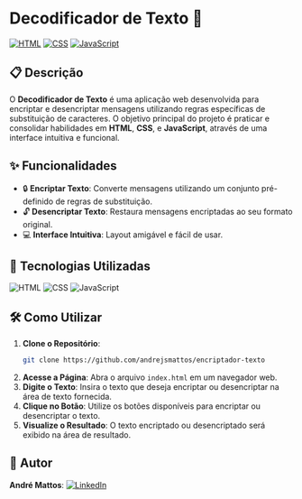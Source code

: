 # Decodificador de Texto 🔐

[![HTML](https://img.shields.io/badge/HTML-5-orange.svg)](https://developer.mozilla.org/en-US/docs/Web/HTML)
[![CSS](https://img.shields.io/badge/CSS-3-blue.svg)](https://developer.mozilla.org/en-US/docs/Web/CSS)
[![JavaScript](https://img.shields.io/badge/JavaScript-ES6-yellow.svg)](https://developer.mozilla.org/en-US/docs/Web/JavaScript)

## 📋 Descrição

O **Decodificador de Texto** é uma aplicação web desenvolvida para encriptar e desencriptar mensagens utilizando regras específicas de substituição de caracteres. O objetivo principal do projeto é praticar e consolidar habilidades em **HTML**, **CSS**, e **JavaScript**, através de uma interface intuitiva e funcional.

## ✨ Funcionalidades

- 🔒 **Encriptar Texto**: Converte mensagens utilizando um conjunto pré-definido de regras de substituição.
- 🔓 **Desencriptar Texto**: Restaura mensagens encriptadas ao seu formato original.
- 💻 **Interface Intuitiva**: Layout amigável e fácil de usar.

## 🚀 Tecnologias Utilizadas

![HTML](https://img.shields.io/badge/HTML5-E34F26?style=flat&logo=html5&logoColor=white)
![CSS](https://img.shields.io/badge/CSS3-1572B6?style=flat&logo=css3&logoColor=white)
![JavaScript](https://img.shields.io/badge/JavaScript-F7DF1E?style=flat&logo=javascript&logoColor=black)


## 🛠️ Como Utilizar
1. **Clone o Repositório**:
   ```bash
   git clone https://github.com/andrejsmattos/encriptador-texto
2. **Acesse a Página**: Abra o arquivo `index.html` em um navegador web.
3. **Digite o Texto**: Insira o texto que deseja encriptar ou desencriptar na área de texto fornecida.
4. **Clique no Botão**: Utilize os botões disponíveis para encriptar ou desencriptar o texto.
5. **Visualize o Resultado**: O texto encriptado ou desencriptado será exibido na área de resultado.

## 🤝 Autor
**André Mattos**: [![LinkedIn](https://img.shields.io/badge/-LinkedIn-0077B5?style=for-the-badge&logo=linkedin&logoColor=white)](https://www.linkedin.com/in/andrejsmattos)


